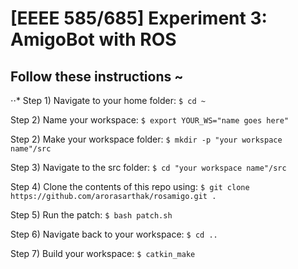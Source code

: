 # [EEEE 585/685] Experiment 3: AmigoBot with ROS

## Follow these instructions ~
⋅⋅* Step 1) Navigate to your home folder: ```$ cd ~```

Step 2) Name your workspace: ```$ export YOUR_WS="name goes here"```

Step 2) Make your workspace folder: ```$ mkdir -p "your workspace name"/src```

Step 3) Navigate to the src folder: ```$ cd "your workspace name"/src```

Step 4) Clone the contents of this repo using: ```$ git clone https://github.com/arorasarthak/rosamigo.git .```

Step 5) Run the patch: ```$ bash patch.sh```
  
Step 6) Navigate back to your workspace: ```$ cd ..```
  
Step 7) Build your workspace: ```$ catkin_make```

